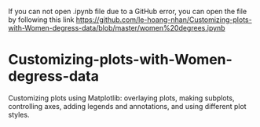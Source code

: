 If you can not open .ipynb file due to a GitHub error, you can open the file by following this link 
https://github.com/le-hoang-nhan/Customizing-plots-with-Women-degress-data/blob/master/women%20degrees.ipynb

# Customizing-plots-with-Women-degress-data
Customizing plots using Matplotlib: overlaying plots, making subplots, controlling axes, adding legends and annotations, and using different plot styles.
